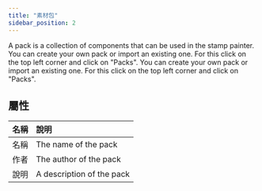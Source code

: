 ```yaml
---
title: "素材包"
sidebar_position: 2
---
```


A pack is a collection of components that can be used in the stamp painter. You can create your own pack or import an existing one. For this click on the top left corner and click on "Packs". You can create your own pack or import an existing one. For this click on the top left corner and click on "Packs".

## 屬性

| 名稱 | 說明                        |
| --:|:------------------------- |
| 名稱 | The name of the pack      |
| 作者 | The author of the pack    |
| 說明 | A description of the pack |
